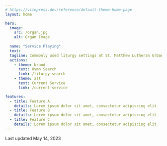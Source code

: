 ```yaml
---
# https://vitepress.dev/reference/default-theme-home-page
layout: home

hero:
  image:
    src: /organ.jpg
    alt: Organ Image
    
  name: "Service Playing"
  text:
  tagline: Commonly used liturgy settings at St. Matthew Lutheran Urbana 
  actions:
    - theme: brand
      text: Hymn Search
      link: /liturgy-search
    - theme: alt
      text: Current Service
      link: /current-service

features:
  - title: Feature A
    details: Lorem ipsum dolor sit amet, consectetur adipiscing elit
  - title: Feature B
    details: Lorem ipsum dolor sit amet, consectetur adipiscing elit
  - title: Feature C
    details: Lorem ipsum dolor sit amet, consectetur adipiscing elit
---
```



Last updated May 14, 2023